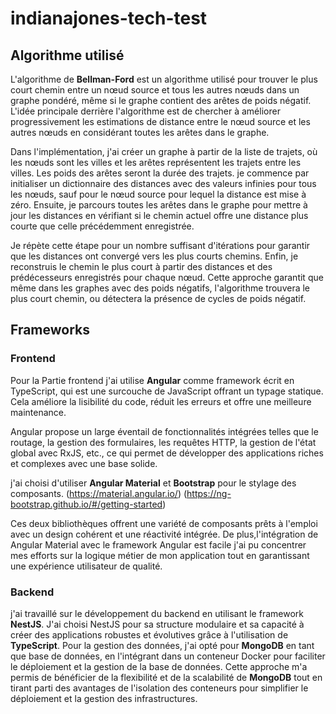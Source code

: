 # indianajones-tech-test

## Algorithme utilisé
L'algorithme de **Bellman-Ford** est un algorithme utilisé pour trouver le plus court chemin entre un nœud source et tous les autres nœuds dans un graphe pondéré, même si le graphe contient des arêtes de poids négatif. L'idée principale derrière l'algorithme est de chercher à améliorer progressivement les estimations de distance entre le nœud source et les autres nœuds en considérant toutes les arêtes dans le graphe.

Dans l'implémentation, j'ai créer un graphe à partir de la liste de trajets, où les nœuds sont les villes et les arêtes représentent les trajets entre les villes. Les poids des arêtes seront la durée des trajets.
je commence par initialiser un dictionnaire des distances avec des valeurs infinies pour tous les nœuds, sauf pour le nœud source pour lequel la distance est mise à zéro. Ensuite, je parcours toutes les arêtes dans le graphe pour mettre à jour les distances en vérifiant si le chemin actuel offre une distance plus courte que celle précédemment enregistrée.

Je répète cette étape pour un nombre suffisant d'itérations pour garantir que les distances ont convergé vers les plus courts chemins. Enfin, je reconstruis le chemin le plus court à partir des distances et des prédécesseurs enregistrés pour chaque nœud. Cette approche garantit que même dans les graphes avec des poids négatifs, l'algorithme trouvera le plus court chemin, ou détectera la présence de cycles de poids négatif.
## Frameworks

### Frontend
Pour la Partie frontend j'ai utilise **Angular** comme framework écrit en TypeScript, qui est une surcouche de JavaScript offrant un typage statique. Cela améliore la lisibilité du code, réduit les erreurs et offre une meilleure maintenance.

Angular propose un large éventail de fonctionnalités intégrées telles que le routage, la gestion des formulaires, les requêtes HTTP, la gestion de l'état global avec RxJS, etc., ce qui permet de développer des applications riches et complexes avec une base solide.

j'ai choisi d'utiliser **Angular Material** et **Bootstrap** pour le stylage des composants.
(https://material.angular.io/) (https://ng-bootstrap.github.io/#/getting-started)

Ces deux bibliothèques offrent une variété de composants prêts à l'emploi avec un design cohérent et une réactivité intégrée.
De plus,l'intégration de Angular Material avec le framework Angular est facile j'ai pu concentrer mes efforts sur la logique métier de mon application tout en garantissant une expérience utilisateur de qualité.

### Backend 

j'ai travaillé sur le développement du backend en utilisant le framework **NestJS**. J'ai choisi NestJS pour sa structure modulaire et sa capacité à créer des applications robustes et évolutives grâce à l'utilisation de **TypeScript**. Pour la gestion des données, j'ai opté pour **MongoDB** en tant que base de données, en l'intégrant dans un conteneur Docker pour faciliter le déploiement et la gestion de la base de données. 
Cette approche m'a permis de bénéficier de la flexibilité et de la scalabilité de **MongoDB** tout en tirant parti des avantages de l'isolation des conteneurs pour simplifier le déploiement et la gestion des infrastructures. 


